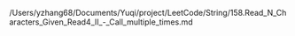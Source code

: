 /Users/yzhang68/Documents/Yuqi/project/LeetCode/String/158.Read_N_Characters_Given_Read4_II_-_Call_multiple_times.md